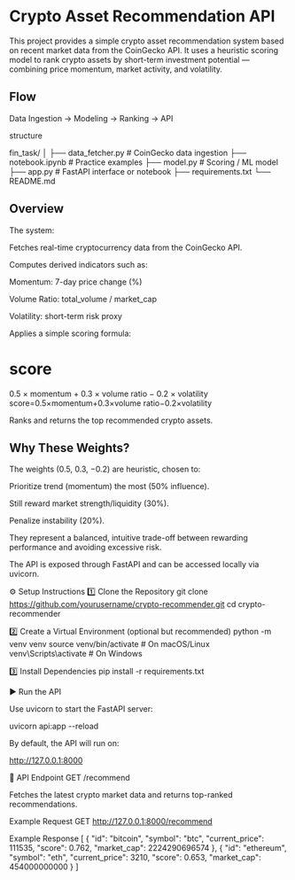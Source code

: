# Crypto Asset Recommendation API

This project provides a simple crypto asset recommendation system based on recent market data from the CoinGecko API.
It uses a heuristic scoring model to rank crypto assets by short-term investment potential — combining price momentum, market activity, and volatility.


## Flow
Data Ingestion → Modeling → Ranking → API

structure

fin_task/
│
├── data_fetcher.py          # CoinGecko data ingestion
├── notebook.ipynb           # Practice examples
├── model.py                 # Scoring / ML model
├── app.py                   # FastAPI interface or notebook
├── requirements.txt
└── README.md


## Overview

The system:

Fetches real-time cryptocurrency data from the CoinGecko API.

Computes derived indicators such as:

Momentum: 7-day price change (%)

Volume Ratio: total_volume / market_cap

Volatility: short-term risk proxy

Applies a simple scoring formula:

score
=
0.5
×
momentum
+
0.3
×
volume ratio
−
0.2
×
volatility
score=0.5×momentum+0.3×volume ratio−0.2×volatility

Ranks and returns the top recommended crypto assets.

## Why These Weights?

The weights (0.5, 0.3, −0.2) are heuristic, chosen to:

Prioritize trend (momentum) the most (50% influence).

Still reward market strength/liquidity (30%).

Penalize instability (20%).

They represent a balanced, intuitive trade-off between rewarding performance and avoiding excessive risk.



The API is exposed through FastAPI and can be accessed locally via uvicorn.

⚙️ Setup Instructions
1️⃣ Clone the Repository
git clone https://github.com/yourusername/crypto-recommender.git
cd crypto-recommender

2️⃣ Create a Virtual Environment (optional but recommended)
python -m venv venv
source venv/bin/activate   # On macOS/Linux
venv\Scripts\activate      # On Windows

3️⃣ Install Dependencies
pip install -r requirements.txt

▶️ Run the API

Use uvicorn to start the FastAPI server:

uvicorn api:app --reload


By default, the API will run on:

http://127.0.0.1:8000

🔄 API Endpoint
GET /recommend

Fetches the latest crypto market data and returns top-ranked recommendations.

Example Request
GET http://127.0.0.1:8000/recommend

Example Response
[
  {
    "id": "bitcoin",
    "symbol": "btc",
    "current_price": 111535,
    "score": 0.762,
    "market_cap": 2224290696574
  },
  {
    "id": "ethereum",
    "symbol": "eth",
    "current_price": 3210,
    "score": 0.653,
    "market_cap": 454000000000
  }
]